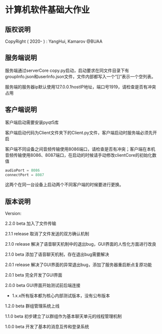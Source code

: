 # 计算机软件基础大作业

## 版权说明

CopyRight ( 2020- ) : YangHui, Kamarov  @BUAA

## 服务端说明

服务端通过serverCore copy.py启动，启动要求在同文件目录下有groupInfo.json和userInfo.json文件，文件内部都写入一个“[]”表示一个空列表。

服务端的服务器ip默认使用127.0.0.1hostIP地址，端口号1919，请检查是否有冲突占用

## 客户端说明

客户端启动需要安装pyqt5库

客户端启动代码为Client文件夹下的Client.py文件，客户端启动时服务端必须先开启

客户端不同设备之间音频传输使用8086端口，请检查是否有冲突；客户端在本机音频传输使用8086、8087端口，在启动的时候请手动修改clientCore的初始化数值

~~~python
audioPort = 8086
connectPort = 8087
~~~

这两个在同一台设备上启动两个不同客户端的时候要进行更换。

## 版本说明

Version:

2.2.0 beta 加入了文件传输

2.1.1 release 取消了文件发送的双方确认机制

2.1.0 release 解决了语音聊天机制中的退出bug，GUI界面的人性化方面进行改良

2.1.0 beta 添加了语音聊天机制，存在退出bug需要解决

2.0.1 release 解决了GUI界面的异常退出bug，添加了服务器重启断点复原功能

2.0.1 beta 完全开发了GUI界面

2.0.0 beta GUI界面开始测试前后端连接

* 1.x.x所有版本都为核心内部测试版本，没有公布版本

1.2.0 beta 群组管理系统上线

1.1.0 beta 初步建立了以群组作为基本聊天单元的线程管理机制

1.0.0 beta 开发了基本的消息互传和登录系统